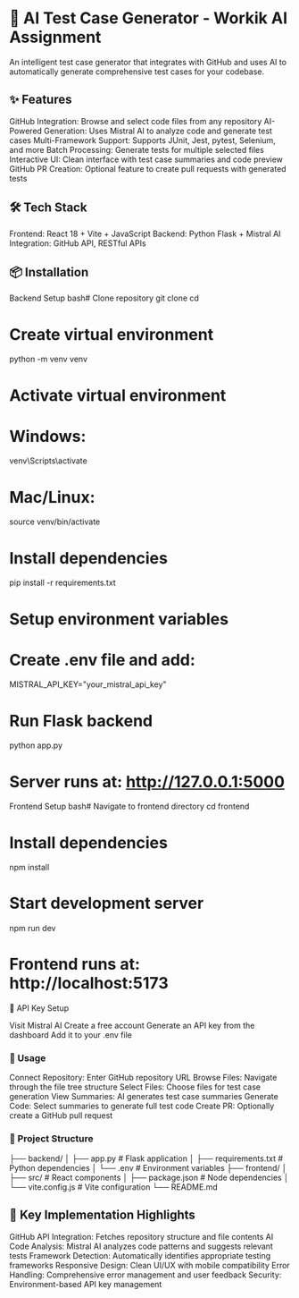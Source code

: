 # 🚀 AI Test Case Generator - Workik AI Assignment
An intelligent test case generator that integrates with GitHub and uses AI to automatically generate comprehensive test cases for your codebase.
## ✨ Features

GitHub Integration: Browse and select code files from any repository
AI-Powered Generation: Uses Mistral AI to analyze code and generate test cases
Multi-Framework Support: Supports JUnit, Jest, pytest, Selenium, and more
Batch Processing: Generate tests for multiple selected files
Interactive UI: Clean interface with test case summaries and code preview
GitHub PR Creation: Optional feature to create pull requests with generated tests

## 🛠️ Tech Stack
Frontend: React 18 + Vite + JavaScript
Backend: Python Flask + Mistral AI
Integration: GitHub API, RESTful APIs
## 📦 Installation
Backend Setup
bash# Clone repository
git clone <your-repo-url>
cd <repo-name>

# Create virtual environment
python -m venv venv

# Activate virtual environment
# Windows:
venv\Scripts\activate
# Mac/Linux:
source venv/bin/activate

# Install dependencies
pip install -r requirements.txt

# Setup environment variables
# Create .env file and add:
MISTRAL_API_KEY="your_mistral_api_key"

# Run Flask backend
python app.py
# Server runs at: http://127.0.0.1:5000
Frontend Setup
bash# Navigate to frontend directory
cd frontend

# Install dependencies
npm install

# Start development server
npm run dev
# Frontend runs at: http://localhost:5173
🔑 API Key Setup

Visit Mistral AI
Create a free account
Generate an API key from the dashboard
Add it to your .env file

### 🚀 Usage

Connect Repository: Enter GitHub repository URL
Browse Files: Navigate through the file tree structure
Select Files: Choose files for test case generation
View Summaries: AI generates test case summaries
Generate Code: Select summaries to generate full test code
Create PR: Optionally create a GitHub pull request

### 📁 Project Structure
├── backend/
│   ├── app.py              # Flask application
│   ├── requirements.txt    # Python dependencies
│   └── .env               # Environment variables
├── frontend/
│   ├── src/               # React components
│   ├── package.json       # Node dependencies
│   └── vite.config.js     # Vite configuration
└── README.md
## 🎯 Key Implementation Highlights

GitHub API Integration: Fetches repository structure and file contents
AI Code Analysis: Mistral AI analyzes code patterns and suggests relevant tests
Framework Detection: Automatically identifies appropriate testing frameworks
Responsive Design: Clean UI/UX with mobile compatibility
Error Handling: Comprehensive error management and user feedback
Security: Environment-based API key management
